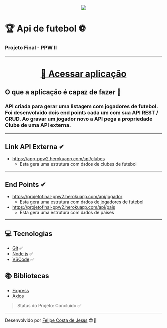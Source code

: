<h1 align = "center">
    <img src = "https://i.pinimg.com/originals/ca/ed/5e/caed5e2e5fa8da98e7077290f0ef5505.jpg">
</h1>

# 🏆 Api de futebol ⚽
### Projeto Final - PPW II 
---

<h1 align = "center">
    <a href = "https://projetofinal-ppw2.herokuapp.com/">🚀 Acessar aplicação</a>
</h1>


## O que a aplicação é capaz de fazer 🏁
### API criada para gerar uma listagem com jogadores de futebol. Foi desenvolvido dois end points cada um com sua API REST / CRUD. Ao gravar um jogador novo a API pega a propriedade Clube de uma API externa.

---
## Link API Externa ✔
- https://app-ppw2.herokuapp.com/api/clubes
    - Esta gera uma estrutura com dados de clubes de futebol
---
## End Points ✔
- https://projetofinal-ppw2.herokuapp.com/api/jogador
    - Esta gera uma estrutura com dados de jogadores de futebol
- https://projetofinal-ppw2.herokuapp.com/api/pais
    - Esta gera uma estrutura com dados de países
---
## 💻 Tecnologias
- [Git](https://git-scm.com) ✅
- [Node.js](https://nodejs.org/en/) ✅
- [VSCode](https://code.visualstudio.com/) ✅

## 📚 Bibliotecas
- [Express](https://expressjs.com/pt-br/)
- [Axios](https://www.npmjs.com/package/node-html-parser)

> Status do Projeto: Concluido ✅
---
Desenvolvido por [Felipe Costa de Jesus](https://www.instagram.com/felipe.cjesus/) 😎🤙
